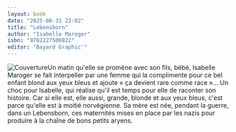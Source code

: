 ```yaml
---
layout: book
date: "2025-08-31 22:02"
title: "Lebensborn"
author: "Isabelle Maroger"
isbn: "9782227500822"
editor: "Bayard Graphic'"
---
```

![Couverture](/img/9782227500822.jpeg)Un matin qu'elle se promène avec son fils, bébé, Isabelle Maroger se fait interpeller par une femme qui la complimente pour ce bel enfant blond aux yeux bleus et ajoute « ça devient rare comme race »... Un choc pour Isabelle, qui réalise qu'il est temps pour elle de raconter son histoire. Car si elle est, elle aussi, grande, blonde et aux yeux bleus, c'est parce qu'elle est à moitié norvégienne. Sa mère est née, pendant la guerre, dans un Lebensborn, ces maternités mises en place par les nazis pour produire à la chaîne de bons petits aryens.